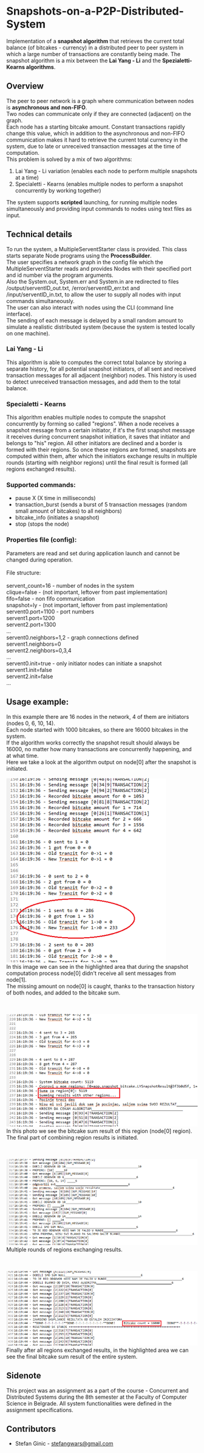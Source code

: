 # Snapshots-on-a-P2P-Distributed-System
Implementation of a <b>snapshot algorithm</b> that retrieves the current total balance (of bitcakes - currency) in a distributed peer to peer system in which a large number of transactions are constantly being made. The snapshot algorithm is a mix between the <b>Lai Yang - Li</b> and the <b>Spezialetti-Kearns algorithms</b>.

## Overview
The peer to peer network is a graph where communication between nodes is <b>asynchronous and non-FIFO</b>.<br>
Two nodes can communicate only if they are connected (adjacent) on the graph. <br>
Each node has a starting bitcake amount. Constant transactions rapidly change this value, which in addition to the asynchronous and non-FIFO communication makes it hard to retrieve the current total currency in the system, due to late or unreceived transaction messages at the time of computation. <br>
This problem is solved by a mix of two algorithms:
1. Lai Yang - Li variation (enables each node to perform multiple snapshots at a time)
2. Specialetti - Kearns (enables multiple nodes to perform a snapshot concurrently by working together)

The system supports <b>scripted</b> launching, for running multiple nodes simultaneously and providing input commands to nodes using text files as input. 

## Technical details
To run the system, a MultipleServentStarter class is provided. This class starts separate Node programs using the <b>ProcessBuilder</b>.<br>
The user specifies a network graph in the config file which the MultipleServentStarter reads and provides Nodes with their specified port and id number via the program arguments.<br>
Also the System.out, System.err and System.in are redirected to files /output/serventID_out.txt, /error/serventID_err.txt and /input/serventID_in.txt, to allow the user to supply all nodes with input commands simultaneously. <br>
The user can also interact with nodes using the CLI (command line interface). <br>
The sending of each message is delayed by a small random amount to simulate a realistic distributed system (because the system is tested locally on one machine).

### Lai Yang - Li
This algorithm is able to computes the correct total balance by storing a separate history, for all potential snapshot initiators, of all sent and received transaction messages for all adjacent (neighbor) nodes. This history is used to detect unreceived transaction messages, and add them to the total balance.

### Specialetti - Kearns
This algorithm enables multiple nodes to compute the snapshot concurrently by forming so called "regions". When a node receives a snapshot message from a certain initiator, if it's the first snapshot message it receives during concurrent snapshot initiation, it saves that initiator and belongs to "his" region. All other initiators are declined and a border is formed with their regions. So once these regions are formed, snapshots are computed within them, after which the initiators exchange results in multiple rounds (starting with neighbor regions) until the final result is formed (all regions exchanged results).

### Supported commands:
* pause X (X time in milliseconds)
* transaction_burst (sends a burst of 5 transaction messages (random small amount of bitcakes) to all neighbors)
* bitcake_info (initiates a snapshot)
* stop (stops the node)

### Properties file (config):
Parameters are read and set during application launch and cannot be changed during operation.<br><br>
File structure:<br><br>
servent_count=16 - number of nodes in the system<br>
clique=false - (not important, leftover from past implementation)<br>
fifo=false - non fifo communication<br>
snapshot=ly - (not important, leftover from past implementation)<br>
servent0.port=1100 - port numbers<br>
servent1.port=1200<br>
servent2.port=1300<br>
...<br>
servent0.neighbors=1,2 - graph connections defined<br>
servent1.neighbors=0<br>
servent2.neighbors=0,3,4<br>
...<br>
servent0.init=true - only initiator nodes can initiate a snapshot<br>
servent1.init=false<br>
servent2.init=false<br>
...

## Usage example:
In this example there are 16 nodes in the network, 4 of them are initiators (nodes 0, 6, 10, 14). <br>
Each node started with 1000 bitcakes, so there are 16000 bitcakes in the system. <br>
If the algorithm works correctly the snapshot result should always be 16000, no matter how many transactions are concurrently happening, and at what time.<br>
Here we take a look at the algorithm output on node\[0\] after the snapshot is initiated. <br><br>
![Alt text](images/ex1.png?raw=true "")<br>
In this image we can see in the highlighted area that during the snapshot computation process node\[0\] didn't receive all sent messages from node\[1\]. <br>
The missing amount on node\[0\] is caught, thanks to the transaction history of both nodes, and added to the bitcake sum.<br><br><br>

![Alt text](images/ex2.png?raw=true "")<br>
In this photo we see the bitcake sum result of this region (node\[0\] region).<br>
The final part of combining region results is initiated. <br><br><br>

![Alt text](images/ex3.png?raw=true "")<br>
Multiple rounds of regions exchanging results. <br><br><br>

![Alt text](images/ex4.png?raw=true "")<br>
Finally after all regions exchanged results, in the highlighted area we can see the final bitcake sum result of the entire system.

## Sidenote
This project was an assignment as a part of the course - Concurrent and Distributed Systems during the 8th semester at the Faculty of Computer Science in Belgrade. All system functionalities were defined in the assignment specifications.

## Contributors
- Stefan Ginic - <stefangwars@gmail.com>
